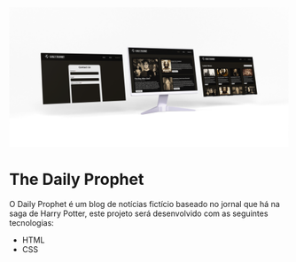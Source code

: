 <div align="center"> 
<img src="./imagens/mockup.png" alt="mockup das telas desenvolvidas no Figma">
</div>

# The Daily Prophet

O Daily Prophet é um blog de notícias fictício baseado no jornal que há na saga de Harry Potter, este projeto será desenvolvido com as seguintes tecnologias:
* HTML
* CSS